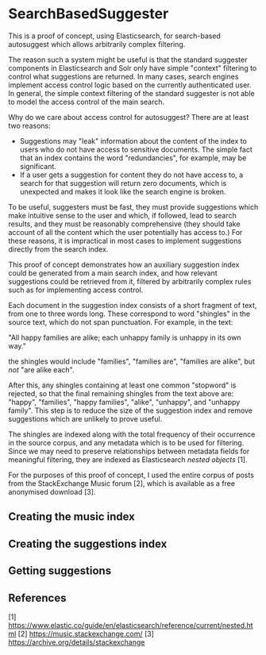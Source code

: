 # SearchBasedSuggester

This is a proof of concept, using Elasticsearch, for search-based autosuggest which allows arbitrarily complex filtering.

The reason such a system might be useful is that the standard suggester components in Elasticsearch and Solr only have simple "context" filtering to control what suggestions are returned. In many cases, search engines implement access control logic based on the currently authenticated user. In general, the simple context filtering of the standard suggester is not able to model the access control of the main search.

Why do we care about access control for autosuggest? There are at least two reasons:

  * Suggestions may "leak" information about the content of the index to users who do not have access to sensitive documents. The simple fact that an index contains the word "redundancies", for example, may be significant.
  * If a user gets a suggestion for content they do not have access to, a search for that suggestion will return zero documents, which is unexpected and makes it look like the search engine is broken.

To be useful, suggesters must be fast, they must provide suggestions which make intuitive sense to the user and which, if followed, lead to search results, and they must be reasonably comprehensive (they should take account of all the content which the user potentially has access to.) For these reasons, it is impractical in most cases to implement suggestions directly from the search index.

This proof of concept demonstrates how an auxiliary suggestion index could be generated from a main search index, and how relevant suggestions could be retrieved from it, filtered by arbitrarily complex rules such as for implementing access control.

Each document in the suggestion index consists of a short fragment of text, from one to three words long. These correspond to word "shingles" in the source text, which do not span punctuation. For example, in the text:

  "All happy families are alike; each unhappy family is unhappy in its own way."

the shingles would include "families", "families are", "families are alike", but *not* "are alike each".

After this, any shingles containing at least one common "stopword" is rejected, so that the final remaining shingles from the text above are: "happy", "families", "happy families", "alike", "unhappy", and "unhappy family". This step is to reduce the size of the suggestion index and remove suggestions which are unlikely to prove useful.

The shingles are indexed along with the total frequency of their occurrence in the source corpus, and any metadata which is to be used for filtering. Since we may need to preserve relationships between metadata fields for meaningful filtering, they are indexed as Elasticsearch *nested objects* [1].

For the purposes of this proof of concept, I used the entire corpus of posts from the StackExchange Music forum [2], which is available as a free anonymised download [3].

## Creating the music index

## Creating the suggestions index

## Getting suggestions

## References

[1] https://www.elastic.co/guide/en/elasticsearch/reference/current/nested.html
[2] https://music.stackexchange.com/
[3] https://archive.org/details/stackexchange

